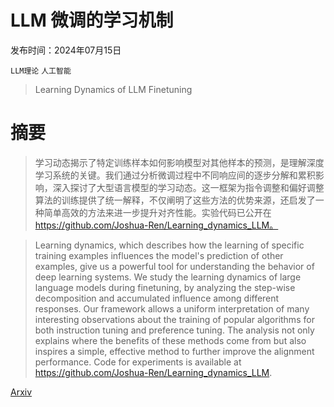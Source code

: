 # LLM 微调的学习机制

发布时间：2024年07月15日

`LLM理论` `人工智能`

> Learning Dynamics of LLM Finetuning

# 摘要

> 学习动态揭示了特定训练样本如何影响模型对其他样本的预测，是理解深度学习系统的关键。我们通过分析微调过程中不同响应间的逐步分解和累积影响，深入探讨了大型语言模型的学习动态。这一框架为指令调整和偏好调整算法的训练提供了统一解释，不仅阐明了这些方法的优势来源，还启发了一种简单高效的方法来进一步提升对齐性能。实验代码已公开在 https://github.com/Joshua-Ren/Learning_dynamics_LLM。

> Learning dynamics, which describes how the learning of specific training examples influences the model's prediction of other examples, give us a powerful tool for understanding the behavior of deep learning systems. We study the learning dynamics of large language models during finetuning, by analyzing the step-wise decomposition and accumulated influence among different responses. Our framework allows a uniform interpretation of many interesting observations about the training of popular algorithms for both instruction tuning and preference tuning. The analysis not only explains where the benefits of these methods come from but also inspires a simple, effective method to further improve the alignment performance. Code for experiments is available at https://github.com/Joshua-Ren/Learning_dynamics_LLM.

[Arxiv](https://arxiv.org/abs/2407.10490)
